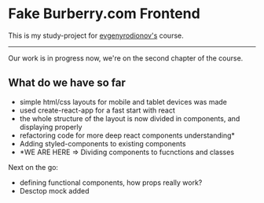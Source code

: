 # Fake Burberry.com Frontend

This is my study-project for [evgenyrodionov's](https://github.com/evgenyrodionov) course.

***

Our work is in progress now, we're on the second chapter of the course.

## What do we have so far

- simple html/css layouts for mobile and tablet devices was made
- used create-react-app for a fast start with react
- the whole structure of the layout is now divided in components, and displaying properly
- refactoring code for more deep react components understanding*
- Adding styled-components to existing components
- *WE ARE HERE => Dividing components to fucnctions and classes

Next on the go:

- defining functional components, how props really work?
- Desctop mock added
